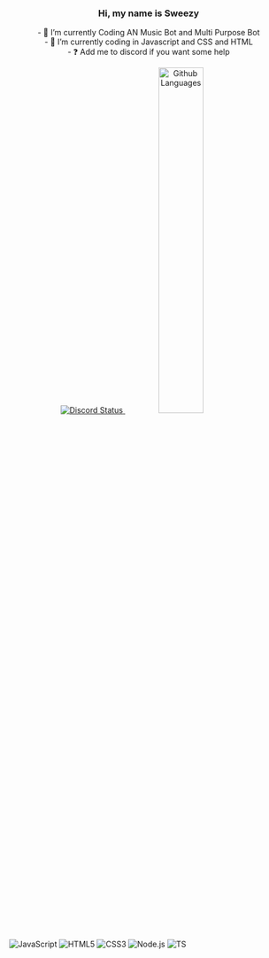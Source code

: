 ### <div align="center">Hi, my name is Sweezy</div>  

<div align= "center"> - 🔭 I’m currently Coding AN Music Bot and Multi Purpose Bot</div>
<div align= "center"> - 🌱 I’m currently coding in Javascript   and CSS and HTML</div>
<div align= "center"> - ❓  Add me to discord if you want some help</div>

<p align="center">
  <a href="https://discord.com/users/852580927665209376" target="_blank">
    <img src="https://lanyard.cnrad.dev/api/852580927665209376?bg=1f1f1f&borderRadius=5px" alt="Discord Status"/>
    </a>
	<a href="https://github.com/Niskii3?tab=repositories" target="_blank">
          <img width="40%" src="https://github-readme-stats.vercel.app/api/top-langs?username=Niskii3&theme=dark&hide_border=true&layout=compact&langs_count=5" alt="Github Languages" />
	</a>
</p>

![JavaScript](https://img.shields.io/badge/-JavaScript-000000?style=for-the-badge&logo=javascript)
![HTML5](https://img.shields.io/badge/-HTML5-000000?style=for-the-badge&logo=HTML5)
![CSS3](https://img.shields.io/badge/-CSS3-000000?style=for-the-badge&logo=CSS3&logoColor=3799d6)
![Node.js](https://img.shields.io/badge/-Node.js-000000?style=for-the-badge&logo=node.js&logoColor=339933)
![TS](https://img.shields.io/badge/-ts-000000?style=for-the-badge&logo=typescript&logoColor=00acd7)
